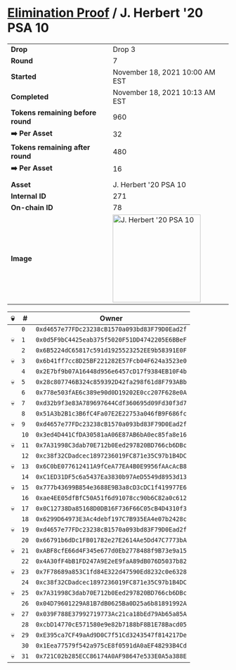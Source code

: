 # [Elimination Proof](./readme.md) / J. Herbert &#039;20 PSA 10

|||
|---|---|
| **Drop** | Drop 3 |
| **Round** | 7 |
| **Started** | November 18, 2021 10:00 AM EST |
| **Completed** | November 18, 2021 10:13 AM EST |
| **Tokens remaining before round** | 960 |
| **➡️ Per Asset** | 32 |
| **Tokens remaining after round** | 480 |
| **➡️ Per Asset** | 16 |
| | |
| **Asset** | J. Herbert &#039;20 PSA 10 |
| **Internal ID** | 271 |
| **On-chain ID** | 78 |
| **Image** | <img src="https://tcdn.blokpax.com/94d9199b-dc62-4c73-a8f7-c7f5f73a001b/6f344f393021c22059a758e96cca041377a70fed5bd683f652a93f905bbbc579.jpg" height="200" alt="J. Herbert &#039;20 PSA 10" /> |


| 💀 | # | Owner |
| --- | --- | --- |
|  | `0` | `0xd4657e77FDc23238cB1570a093bd83F79D0Ead2f` |
| 💀 | `1` | `0x0d5F9bC4425eab375f5020F51DD4742205E6BBeF` |
|  | `2` | `0x6B5224dC65817c591d1925523252EE9b58391E0F` |
| 💀 | `3` | `0x6b41ff7cc8D25BF221282E57Fcb04F624a3523e0` |
|  | `4` | `0x2E7bf9b07A16448d956e6457cD17f9384EB10F4b` |
| 💀 | `5` | `0x28c807746B324c859392D42fa298f61d8F793ABb` |
|  | `6` | `0x778e503fAE6c389e90d0D19202E0cc207F628e0A` |
| 💀 | `7` | `0xd32b9f3e83A789697644Cdf360695d09Fd30f3d7` |
|  | `8` | `0x51A3b2B1c3B6fC4Fa07E2E22753a046fB9F686fc` |
| 💀 | `9` | `0xd4657e77FDc23238cB1570a093bd83F79D0Ead2f` |
|  | `10` | `0x3ed4D441CfDA30581aA06E87AB6bA0ec85fa8e16` |
| 💀 | `11` | `0x7A31998C3dab70E712b0Eed297820BD766cb6DBc` |
|  | `12` | `0xc38f32CDadcec1897236019FC871e35C97b1B4DC` |
| 💀 | `13` | `0x6C0bE077612411A9fCeA77EA4B0E9956fAAcAcB8` |
|  | `14` | `0xC1ED31DF5c6a5437Ea3830b97AeD5549d8953d13` |
| 💀 | `15` | `0x777b43699B854e3688E9B3a8cD3cDC1f419977E6` |
|  | `16` | `0xae4EE05dfBfC50A51f6d91078cc90b6C82a0c612` |
| 💀 | `17` | `0x0C12738Da85168D0DB16F736F66C05cB4D4310f3` |
|  | `18` | `0x6299D64973E3Ac4debf197C7B935EA4e07b2428c` |
| 💀 | `19` | `0xd4657e77FDc23238cB1570a093bd83F79D0Ead2f` |
|  | `20` | `0x66791b6dDc1FB01782e27E2614Ae5Dd47C7773bA` |
| 💀 | `21` | `0xABF8cfE66d4F345e677d0Eb2778488f9B73e9a15` |
|  | `22` | `0x4A30fF4bB1FD247A9E2eE9faA89dB076D5037b82` |
| 💀 | `23` | `0x7F78689a853C1fd84E322d47590Ed8232c0e6328` |
|  | `24` | `0xc38f32CDadcec1897236019FC871e35C97b1B4DC` |
| 💀 | `25` | `0x7A31998C3dab70E712b0Eed297820BD766cb6DBc` |
|  | `26` | `0x04D79601229A81B7dB0625Ba0D25a6b81891992A` |
| 💀 | `27` | `0x039F788E37992719773Ac21ca18bEd79Ab65a85A` |
|  | `28` | `0xcbD14770cE571580e9e82b7188bF8B1E78Bacd05` |
| 💀 | `29` | `0xE395ca7CF49aAd9D0C7f51Cd3243547f814217De` |
|  | `30` | `0x1Eea77579f542a975cE8f0591dA0aEF48293B4Cd` |
| 💀 | `31` | `0x721C02b285ECC86174A0AF98647e533E0A5a388E` |
